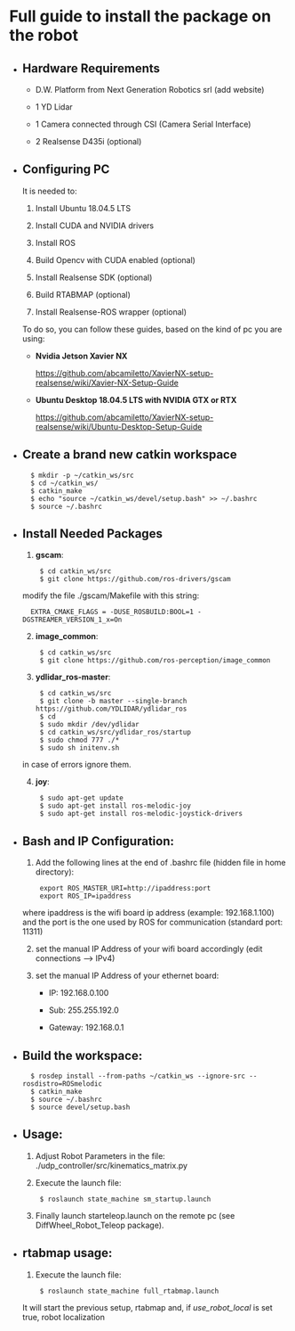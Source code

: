 # Full guide to install the package on the robot

- ## Hardware Requirements

	- D.W. Platform from Next Generation Robotics srl (add website)
	
	- 1 YD Lidar
	
	- 1 Camera connected through CSI (Camera Serial Interface)
	
	- 2 Realsense D435i (optional)

- ## Configuring PC

	It is needed to:
	
	1. Install Ubuntu 18.04.5 LTS
	
	2. Install CUDA and NVIDIA drivers
	
	3. Install ROS
	
	4. Build Opencv with CUDA enabled (optional) 
	
	5. Install Realsense SDK (optional)
	
	6. Build RTABMAP (optional)
	
	7. Install Realsense-ROS wrapper (optional)
		
	To do so, you can follow these guides, based on the kind of pc you are using:
	
	- **Nvidia Jetson Xavier NX**
		
		https://github.com/abcamiletto/XavierNX-setup-realsense/wiki/Xavier-NX-Setup-Guide
		
	- **Ubuntu Desktop 18.04.5 LTS with NVIDIA GTX or RTX**
		
		https://github.com/abcamiletto/XavierNX-setup-realsense/wiki/Ubuntu-Desktop-Setup-Guide


- ## Create a brand new catkin workspace 

		$ mkdir -p ~/catkin_ws/src
		$ cd ~/catkin_ws/
		$ catkin_make
		$ echo "source ~/catkin_ws/devel/setup.bash" >> ~/.bashrc 
		$ source ~/.bashrc


- ## Install Needed Packages

    1. **gscam**:

			$ cd catkin_ws/src
			$ git clone https://github.com/ros-drivers/gscam

	modify the file ./gscam/Makefile with this string:
	
		EXTRA_CMAKE_FLAGS = -DUSE_ROSBUILD:BOOL=1 -DGSTREAMER_VERSION_1_x=On

    
    2. **image_common**:
    
			$ cd catkin_ws/src
			$ git clone https://github.com/ros-perception/image_common
    
    
    3. **ydlidar_ros-master**:
	
			$ cd catkin_ws/src
			$ git clone -b master --single-branch https://github.com/YDLIDAR/ydlidar_ros
			$ cd
			$ sudo mkdir /dev/ydlidar
			$ cd catkin_ws/src/ydlidar_ros/startup
			$ sudo chmod 777 ./*
			$ sudo sh initenv.sh
    
	in case of errors ignore them.
	
	
    4. **joy**:
    
			$ sudo apt-get update
    		$ sudo apt-get install ros-melodic-joy
    		$ sudo apt-get install ros-melodic-joystick-drivers



- ## Bash and IP Configuration:

    1. Add the following lines at the end of .bashrc file (hidden file in home directory):

			export ROS_MASTER_URI=http://ipaddress:port
			export ROS_IP=ipaddress
    
	where ipaddress is the wifi board ip address (example: 192.168.1.100) and the port is the one used by ROS for communication (standard port: 11311)
    
    
    2. set the manual IP Address of your wifi board accordingly (edit connections --> IPv4)
    
    
    3. set the manual IP Address of your ethernet board:

		- IP: 		192.168.0.100
    
		- Sub: 		255.255.192.0
    
		- Gateway:	192.168.0.1



- ## Build the workspace:

        $ rosdep install --from-paths ~/catkin_ws --ignore-src --rosdistro=ROSmelodic
        $ catkin_make
        $ source ~/.bashrc
        $ source devel/setup.bash



- ## Usage:

	1. Adjust Robot Parameters in the file: ./udp_controller/src/kinematics_matrix.py

	2. Execute the launch file:

			$ roslaunch state_machine sm_startup.launch

	3. Finally launch starteleop.launch on the remote pc (see DiffWheel_Robot_Teleop package).

- ## rtabmap usage:

	1. Execute the launch file:

			$ roslaunch state_machine full_rtabmap.launch
			
	It will start the previous setup, rtabmap and, if *use_robot_local* is set true, robot localization 
